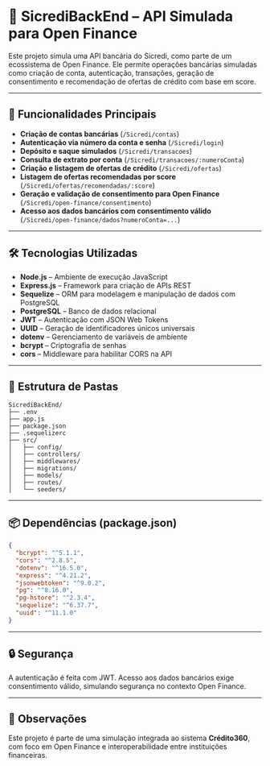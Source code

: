 
# 🚀 SicrediBackEnd – API Simulada para Open Finance

Este projeto simula uma API bancária do Sicredi, como parte de um ecossistema de Open Finance. Ele permite operações bancárias simuladas como criação de conta, autenticação, transações, geração de consentimento e recomendação de ofertas de crédito com base em score.

---

## 📌 Funcionalidades Principais

- **Criação de contas bancárias** (`/Sicredi/contas`)
- **Autenticação via número da conta e senha** (`/Sicredi/login`)
- **Depósito e saque simulados** (`/Sicredi/transacoes`)
- **Consulta de extrato por conta** (`/Sicredi/transacoes/:numeroConta`)
- **Criação e listagem de ofertas de crédito** (`/Sicredi/ofertas`)
- **Listagem de ofertas recomendadas por score** (`/Sicredi/ofertas/recomendadas/:score`)
- **Geração e validação de consentimento para Open Finance** (`/Sicredi/open-finance/consentimento`)
- **Acesso aos dados bancários com consentimento válido** (`/Sicredi/open-finance/dados?numeroConta=...`)

---

## 🛠️ Tecnologias Utilizadas

- **Node.js** – Ambiente de execução JavaScript
- **Express.js** – Framework para criação de APIs REST
- **Sequelize** – ORM para modelagem e manipulação de dados com PostgreSQL
- **PostgreSQL** – Banco de dados relacional
- **JWT** – Autenticação com JSON Web Tokens
- **UUID** – Geração de identificadores únicos universais
- **dotenv** – Gerenciamento de variáveis de ambiente
- **bcrypt** – Criptografia de senhas
- **cors** – Middleware para habilitar CORS na API

---

## 📁 Estrutura de Pastas

```
SicrediBackEnd/
├── .env
├── app.js
├── package.json
├── .sequelizerc
├── src/
│   ├── config/
│   ├── controllers/
│   ├── middlewares/
│   ├── migrations/
│   ├── models/
│   ├── routes/
│   └── seeders/
```

---

## 📦 Dependências (package.json)

```json
{
  "bcrypt": "^5.1.1",
  "cors": "^2.8.5",
  "dotenv": "^16.5.0",
  "express": "^4.21.2",
  "jsonwebtoken": "^9.0.2",
  "pg": "^8.16.0",
  "pg-hstore": "^2.3.4",
  "sequelize": "^6.37.7",
  "uuid": "^11.1.0"
}
```

---


## 🔒 Segurança

A autenticação é feita com JWT. Acesso aos dados bancários exige consentimento válido, simulando segurança no contexto Open Finance.

---

## 🧠 Observações

Este projeto é parte de uma simulação integrada ao sistema **Crédito360**, com foco em Open Finance e interoperabilidade entre instituições financeiras.
